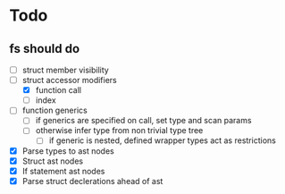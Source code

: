 # Todo

## fs should do

- [ ] struct member visibility
- [ ] struct accessor modifiers
  - [x] function call
  - [ ] index
- [ ] function generics
  - [ ] if generics are specified on call, set type and scan params
  - [ ] otherwise infer type from non trivial type tree
    - [ ] if generic is nested, defined wrapper types act as restrictions
- [x] Parse types to ast nodes
- [x] Struct ast nodes
- [x] If statement ast nodes
- [x] Parse struct declerations ahead of ast
